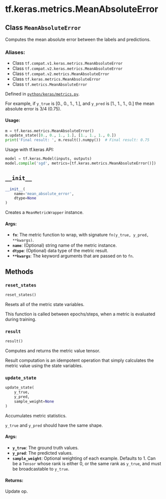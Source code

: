 <div itemscope itemtype="http://developers.google.com/ReferenceObject">
<meta itemprop="name" content="tf.keras.metrics.MeanAbsoluteError" />
<meta itemprop="path" content="Stable" />
<meta itemprop="property" content="__init__"/>
<meta itemprop="property" content="reset_states"/>
<meta itemprop="property" content="result"/>
<meta itemprop="property" content="update_state"/>
</div>

# tf.keras.metrics.MeanAbsoluteError

## Class `MeanAbsoluteError`

Computes the mean absolute error between the labels and predictions.



### Aliases:

* Class `tf.compat.v1.keras.metrics.MeanAbsoluteError`
* Class `tf.compat.v2.keras.metrics.MeanAbsoluteError`
* Class `tf.compat.v2.metrics.MeanAbsoluteError`
* Class `tf.keras.metrics.MeanAbsoluteError`
* Class `tf.metrics.MeanAbsoluteError`



Defined in [`python/keras/metrics.py`](/code/stable/tensorflow/python/keras/metrics.py).

<!-- Placeholder for "Used in" -->

For example, if `y_true` is [0., 0., 1., 1.], and `y_pred` is [1., 1., 1., 0.]
the mean absolute error is 3/4 (0.75).

#### Usage:


```python
m = tf.keras.metrics.MeanAbsoluteError()
m.update_state([0., 0., 1., 1.], [1., 1., 1., 0.])
print('Final result: ', m.result().numpy())  # Final result: 0.75
```

Usage with tf.keras API:

```python
model = tf.keras.Model(inputs, outputs)
model.compile('sgd', metrics=[tf.keras.metrics.MeanAbsoluteError()])
```

<h2 id="__init__"><code>__init__</code></h2>

``` python
__init__(
    name='mean_absolute_error',
    dtype=None
)
```

Creates a `MeanMetricWrapper` instance.


#### Args:


* <b>`fn`</b>: The metric function to wrap, with signature
  `fn(y_true, y_pred, **kwargs)`.
* <b>`name`</b>: (Optional) string name of the metric instance.
* <b>`dtype`</b>: (Optional) data type of the metric result.
* <b>`**kwargs`</b>: The keyword arguments that are passed on to `fn`.



## Methods

<h3 id="reset_states"><code>reset_states</code></h3>

``` python
reset_states()
```

Resets all of the metric state variables.

This function is called between epochs/steps,
when a metric is evaluated during training.

<h3 id="result"><code>result</code></h3>

``` python
result()
```

Computes and returns the metric value tensor.

Result computation is an idempotent operation that simply calculates the
metric value using the state variables.

<h3 id="update_state"><code>update_state</code></h3>

``` python
update_state(
    y_true,
    y_pred,
    sample_weight=None
)
```

Accumulates metric statistics.

`y_true` and `y_pred` should have the same shape.

#### Args:


* <b>`y_true`</b>: The ground truth values.
* <b>`y_pred`</b>: The predicted values.
* <b>`sample_weight`</b>: Optional weighting of each example. Defaults to 1. Can be
  a `Tensor` whose rank is either 0, or the same rank as `y_true`,
  and must be broadcastable to `y_true`.


#### Returns:

Update op.




